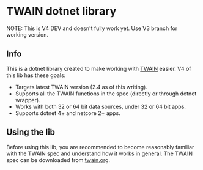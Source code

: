 # TWAIN dotnet library

NOTE: This is V4 DEV and doesn't fully work yet.
Use V3 branch for working version.

## Info

This is a dotnet library created to make working with 
[TWAIN](http://twain.org/) easier. 
V4 of this lib has these goals:

* Targets latest TWAIN version (2.4 as of this writing).
* Supports all the TWAIN functions in the spec (directly or through dotnet wrapper).
* Works with both 32 or 64 bit data sources, under 32 or 64 bit apps.
* Supports dotnet 4+ and netcore 2+ apps.

## Using the lib

Before using this lib, you are recommended to become reasonably 
familiar with the TWAIN spec and understand how it works in general. 
The TWAIN spec can be downloaded from [twain.org](http://twain.org/). 

